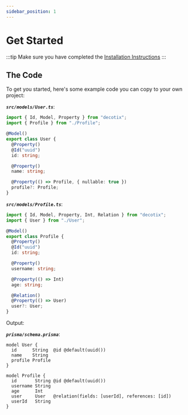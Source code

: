 ```yaml
---
sidebar_position: 1
---
```


# Get Started

:::tip
Make sure you have completed the [Installation Instructions](./installation)
:::

## The Code

To get you started, here's some example code you can copy to your own project:

**_`src/models/User.ts`_**:

```ts
import { Id, Model, Property } from "decotix";
import { Profile } from "./Profile";

@Model()
export class User {
  @Property()
  @Id("uuid")
  id: string;

  @Property()
  name: string;

  @Property(() => Profile, { nullable: true })
  profile?: Profile;
}
```

**_`src/models/Profile.ts`_**:

```ts
import { Id, Model, Property, Int, Relation } from "decotix";
import { User } from "./User";

@Model()
export class Profile {
  @Property()
  @Id("uuid")
  id: string;

  @Property()
  username: string;

  @Property(() => Int)
  age: string;

  @Relation()
  @Property(() => User)
  user?: User;
}
```

Output:

**_`prisma/schema.prisma`_**:

```prisma
model User {
  id      String  @id @default(uuid())
  name    String
  profile Profile
}

model Profile {
  id       String @id @default(uuid())
  username String
  age      Int
  user     User   @relation(fields: [userId], references: [id])
  userId   String
}
```
